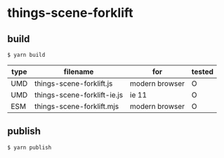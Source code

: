 # things-scene-forklift

## build

`$ yarn build`

| type | filename                    | for            | tested |
| ---- | --------------------------- | -------------- | ------ |
| UMD  | things-scene-forklift.js    | modern browser | O      |
| UMD  | things-scene-forklift-ie.js | ie 11          | O      |
| ESM  | things-scene-forklift.mjs   | modern browser | O      |

## publish

`$ yarn publish`
